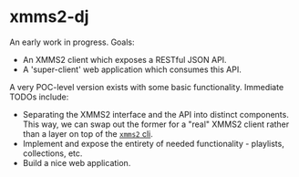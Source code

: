 # xmms2-dj

An early work in progress. Goals:

- An XMMS2 client which exposes a RESTful JSON API.
- A 'super-client' web application which consumes this API.

A very POC-level version exists with some basic functionality. Immediate TODOs include:

- Separating the XMMS2 interface and the API into distinct components. This way, we can swap out the former for a "real" XMMS2 client rather than a layer on top of the [`xmms2` cli](https://xmms2.org/wiki/Client:XMMS2_CLI_client).
- Implement and expose the entirety of needed functionality - playlists, collections, etc.
- Build a nice web application.
